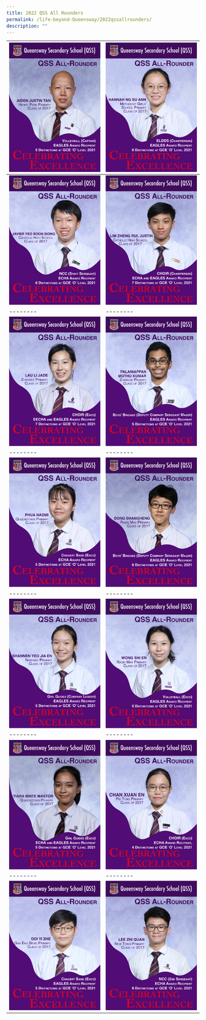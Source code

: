 ```yaml
---
title: 2022 QSS All Rounders
permalink: /life-beyond-Queensway/2022qssallrounders/
description: ""
---
```

| ![](/images/2022%20QSS%20All%20Rounders/aiden.jpg) | ![](/images/2022%20QSS%20All%20Rounders/hannah.jpg) | 
| -------- | -------- | 
| ![](/images/2022%20QSS%20All%20Rounders/javier.jpg)    | ![](/images/2022%20QSS%20All%20Rounders/justin.jpg)     |
| -------- | -------- | 
| ![](/images/2022%20QSS%20All%20Rounders/lijade.jpg)    | ![](/images/2022%20QSS%20All%20Rounders/muthu.jpg)     |
| -------- | -------- | 
| ![](/images/2022%20QSS%20All%20Rounders/naomi.jpg)    | ![](/images/2022%20QSS%20All%20Rounders/shangheng.jpg)     |
| -------- | -------- | 
| ![](/images/2022%20QSS%20All%20Rounders/shannen.jpg)    | ![](/images/2022%20QSS%20All%20Rounders/shien.jpg)     |
| -------- | -------- | 
| ![](/images/2022%20QSS%20All%20Rounders/tiara.jpg)    | ![](/images/2022%20QSS%20All%20Rounders/xuanen.jpg)     |
| -------- | -------- | 
| ![](/images/2022%20QSS%20All%20Rounders/yizhe.jpg)    | ![](/images/2022%20QSS%20All%20Rounders/zhiquan.jpg)     |